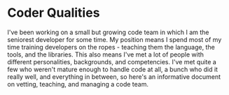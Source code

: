 # Coder Qualities

I've been working on a small but growing code team in which I am the seniorest developer for some time. My position means I spend most of my time training developers on the ropes - teaching them the language, the tools, and the libraries. This also means I've met a lot of people with different personalities, backgrounds, and competencies. I've met quite a few who weren't mature enough to handle code at all, a bunch who did it really well, and everything in between, so here's an informative document on vetting, teaching, and managing a code team.